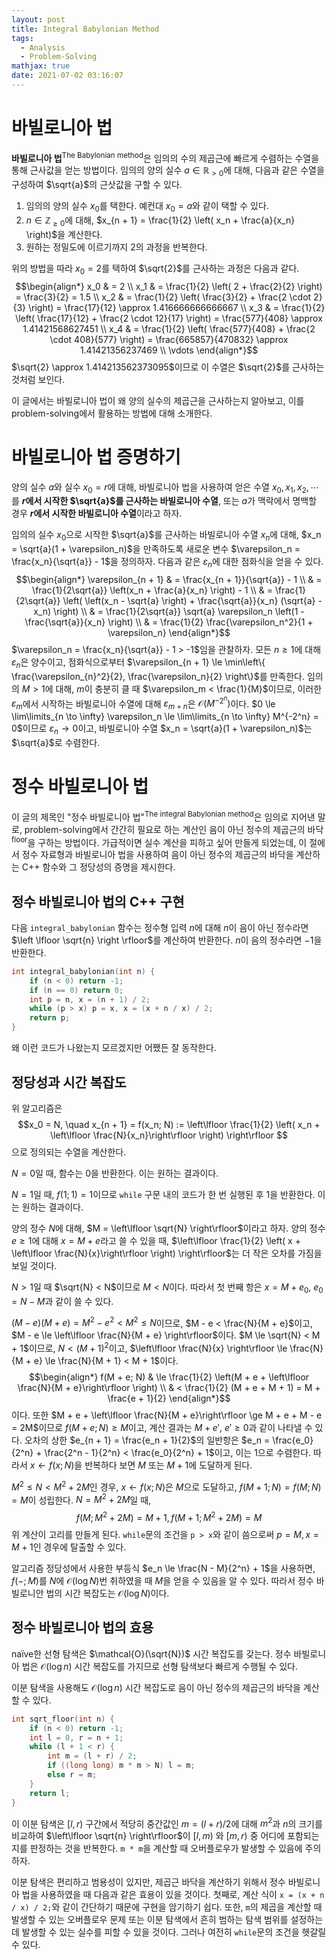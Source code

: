 ```yaml
---
layout: post
title: Integral Babylonian Method
tags:
  - Analysis
  - Problem-Solving
mathjax: true
date: 2021-07-02 03:16:07
---
```



# 바빌로니아 법

**바빌로니아 법**<sup>The Babylonian method</sup>은 임의의 수의 제곱근에 빠르게 수렴하는 수열을 통해 근사값을 얻는 방법이다. 임의의 양의 실수 $a \in \mathbb{R}_{> 0}$에 대해, 다음과 같은 수열을 구성하여 <span>$\sqrt{a}$</span>의 근삿값을 구할 수 있다.
1. 임의의 양의 실수 $x_0$를 택한다. 예컨대 $x_0 = a$와 같이 택할 수 있다.
2. $n \in \mathbb{Z}_{\ge 0}$에 대해, $x_{n + 1} = \frac{1}{2} \left( x_n + \frac{a}{x_n} \right)$을 계산한다.
3. 원하는 정밀도에 이르기까지 2의 과정을 반복한다.

위의 방법을 따라 $x_0 = 2$를 택하여 $\sqrt{2}$를 근사하는 과정은 다음과 같다.
$$\begin{align*}
x_0 & = 2 \\
x_1 & = \frac{1}{2} \left( 2 + \frac{2}{2} \right) = \frac{3}{2} = 1.5 \\
x_2 & = \frac{1}{2} \left( \frac{3}{2} + \frac{2 \cdot 2}{3} \right) = \frac{17}{12} \approx 1.416666666666667 \\
x_3 & = \frac{1}{2} \left( \frac{17}{12} + \frac{2 \cdot 12}{17} \right) = \frac{577}{408} \approx 1.41421568627451 \\
x_4 & = \frac{1}{2} \left( \frac{577}{408} + \frac{2 \cdot 408}{577} \right) = \frac{665857}{470832} \approx 1.41421356237469 \\
\vdots
\end{align*}$$
$\sqrt{2} \approx 1.414213562373095$이므로 이 수열은 $\sqrt{2}$를 근사하는 것처럼 보인다.

이 글에서는 바빌로니아 법이 왜 양의 실수의 제곱근을 근사하는지 알아보고, 이를 problem-solving에서 활용하는 방법에 대해 소개한다.

# 바빌로니아 법 증명하기

양의 실수 $a$와 실수 $x_0 = r$에 대해, 바빌로니아 법을 사용하여 얻은 수열 $x_0, x_1, x_2, \cdots$를 **$r$에서 시작한 $\sqrt{a}$를 근사하는 바빌로니아 수열**, 또는 $a$가 맥락에서 명백할 경우 **$r$에서 시작한 바빌로니아 수열**이라고 하자. 

임의의 실수 $x_0$으로 시작한 $\sqrt{a}$를 근사하는 바빌로니아 수열 $x_n$에 대해, $x_n = \sqrt{a}(1 + \varepsilon_n)$을 만족하도록 새로운 변수 $\varepsilon_n = \frac{x_n}{\sqrt{a}} - 1$을 정의하자. 다음과 같은 $\varepsilon_n$에 대한 점화식을 얻을 수 있다.
$$\begin{align*}
\varepsilon_{n + 1} & = \frac{x_{n + 1}}{\sqrt{a}} - 1 \\
& = \frac{1}{2\sqrt{a}} \left(x_n + \frac{a}{x_n} \right) - 1 \\
& = \frac{1}{2\sqrt{a}} \left( \left(x_n - \sqrt{a} \right) + \frac{\sqrt{a}}{x_n} (\sqrt{a} - x_n) \right) \\
& = \frac{1}{2\sqrt{a}} \sqrt{a} \varepsilon_n \left(1 - \frac{\sqrt{a}}{x_n} \right) \\
& = \frac{1}{2} \frac{\varepsilon_n^2}{1 + \varepsilon_n}
\end{align*}$$
$\varepsilon_n = \frac{x_n}{\sqrt{a}} - 1 > -1$임을 관찰하자. 모든 $n \ge 1$에 대해 $\varepsilon_n$은 양수이고, 점화식으로부터 $\varepsilon_{n + 1} \le \min\left\{ \frac{\varepsilon_{n}^2}{2}, \frac{\varepsilon_n}{2} \right\}$를 만족한다. 임의의 $M > 1$에 대해, $m$이 충분히 클 때 $\varepsilon_m < \frac{1}{M}$이므로, 이러한 $\varepsilon_m$에서 시작하는 바빌로니아 수열에 대해 $\varepsilon_{m + n}$은 $\mathcal{O}(M^{-2^n})$이다. $0 \le \lim\limits_{n \to \infty} \varepsilon_n \le \lim\limits_{n \to \infty} M^{-2^n} = 0$이므로 $\varepsilon_n \to 0$이고, 바빌로니아 수열 $x_n = \sqrt{a}(1 + \varepsilon_n)$는 $\sqrt{a}$로 수렴한다.

# 정수 바빌로니아 법

이 글의 제목인 "정수 바빌로니아 법"<sup>The integral Babylonian method</sup>은 임의로 지어낸 말로, problem-solving에서 간간히 필요로 하는 계산인 음이 아닌 정수의 제곱근의 바닥<sup>floor</sup>을 구하는 방법이다. 가급적이면 실수 계산을 피하고 싶어 만들게 되었는데, 이 절에서 정수 자료형과 바빌로니아 법을 사용하여 음이 아닌 정수의 제곱근의 바닥을 계산하는 C++ 함수와 그 정당성의 증명을 제시한다.

## 정수 바빌로니아 법의 C++ 구현

다음 `integral_babylonian` 함수는 정수형 입력 $n$에 대해 $n$이 음이 아닌 정수라면 $\left \lfloor \sqrt{n} \right \rfloor$를 계산하여 반환한다. $n$이 음의 정수라면 $-1$을 반환한다.

```c++
int integral_babylonian(int n) {
    if (n < 0) return -1;
    if (n == 0) return 0;
    int p = n, x = (n + 1) / 2;
    while (p > x) p = x, x = (x + n / x) / 2;
    return p;
}
```

왜 이런 코드가 나왔는지 모르겠지만 어쨌든 잘 동작한다.

## 정당성과 시간 복잡도

위 알고리즘은
$$x_0 = N, \quad x_{n + 1} = f(x_n; N) := \left\lfloor \frac{1}{2} \left( x_n + \left\lfloor \frac{N}{x_n}\right\rfloor \right) \right\rfloor $$
으로 정의되는 수열을 계산한다.

$N = 0$일 때, 함수는 0을 반환한다. 이는 원하는 결과이다.

$N = 1$일 때, $f(1; 1) = 1$이므로 `while` 구문 내의 코드가 한 번 실행된 후 1을 반환한다. 이는 원하는 결과이다.

양의 정수 $N$에 대해, $M = \left\lfloor \sqrt{N} \right\rfloor$이라고 하자. 양의 정수 $e \ge 1$에 대해 $x = M + e$라고 쓸 수 있을 때, $\left\lfloor \frac{1}{2} \left( x + \left\lfloor \frac{N}{x}\right\rfloor \right) \right\rfloor$는 더 작은 오차를 가짐을 보일 것이다.

$N > 1$일 때 $\sqrt{N} < N$이므로 $M < N$이다. 따라서 첫 번째 항은 $x = M + e_0$, $e_0 = N - M$과 같이 쓸 수 있다.

$(M - e)(M + e) = M^2 - e^2 < M^2 \le N$이므로, $M - e < \frac{N}{M + e}$이고, $M - e \le \left\lfloor \frac{N}{M + e} \right\rfloor$이다. $M \le \sqrt{N} < M + 1$이므로, $N < (M + 1)^2$이고, $\left\lfloor \frac{N}{x} \right\rfloor \le \frac{N}{M + e} \le \frac{N}{M + 1} < M + 1$이다.
$$\begin{align*}
f(M + e; N) & \le \frac{1}{2} \left(M + e + \left\lfloor \frac{N}{M + e}\right\rfloor \right) \\
& < \frac{1}{2} (M + e + M + 1) = M + \frac{e + 1}{2}
\end{align*}$$
이다. 또한 $M + e + \left\lfloor \frac{N}{M + e}\right\rfloor \ge M + e + M - e = 2M$이므로 $f(M + e; N) \ge M$이고, 계산 결과는 $M + e'$, $e' \ge 0$과 같이 나타낼 수 있다. 오차의 상한 $e_{n + 1} = \frac{e_n + 1}{2}$의 일반항은 $e_n = \frac{e_0}{2^n} + \frac{2^n - 1}{2^n} < \frac{e_0}{2^n} + 1$이고, 이는 $1$으로 수렴한다. 따라서 $x \leftarrow f(x; N)$을 반복하다 보면 $M$ 또는 $M + 1$에 도달하게 된다.

$M^2 \le N < M^2 + 2M$인 경우, $x \leftarrow f(x;N)$은 $M$으로 도달하고, $f(M + 1; N) = f(M; N) = M$이 성립한다. $N = M^2 + 2M$일 때,
$$f(M; M^2 + 2M) = M + 1, f(M + 1; M^2 + 2M) = M$$
위 계산이 고리를 만들게 된다. `while`문의 조건을 `p > x`와 같이 씀으로써 $p = M, x = M + 1$인 경우에 탈출할 수 있다.

알고리즘 정당성에서 사용한 부등식 $e_n \le \frac{N - M}{2^n} + 1$을 사용하면, $f(-; M)$를 $N$에 $\mathcal{O}(\log N)$번 취하였을 때 $M$을 얻을 수 있음을 알 수 있다. 따라서 정수 바빌로니안 법의 시간 복잡도는 $\mathcal{O}(\log N)$이다.



## 정수 바빌로니아 법의 효용

naïve한 선형 탐색은 $\mathcal{O}(\sqrt{N})$ 시간 복잡도를 갖는다. 정수 바빌로니아 법은 $\mathcal{O}(\log n)$ 시간 복잡도를 가지므로 선형 탐색보다 빠르게 수행될 수 있다.

이분 탐색을 사용해도 $\mathcal{O}(\log n)$ 시간 복잡도로 음이 아닌 정수의 제곱근의 바닥을 계산할 수 있다. 
```c++
int sqrt_floor(int n) {
    if (n < 0) return -1;
    int l = 0, r = n + 1;
    while (l + 1 < r) {
        int m = (l + r) / 2;
        if ((long long) m * m > N) l = m;
        else r = m;
    }
    return l;
}
```
이 이분 탐색은 $[l, r)$ 구간에서 적당히 중간값인 $m = (l + r) / 2$에 대해 $m^2$과 $n$의 크기를 비교하여 $\left\lfloor \sqrt{n} \right\rfloor$이 $[l, m)$ 와 $[m, r)$ 중 어디에 포함되는지를 판정하는 것을 반복한다. `m * m`을 계산할 때 오버플로우가 발생할 수 있음에 주의하자.

이분 탐색은 편리하고 범용성이 있지만, 제곱근 바닥을 계산하기 위해서 정수 바빌로니아 법을 사용하였을 때 다음과 같은 효용이 있을 것이다. 첫째로, 계산 식이 `x = (x + n / x) / 2;`와 같이 간단하기 때문에 구현을 암기하기 쉽다. 또한, `m`의 제곱을 계산할 때 발생할 수 있는 오버플로우 문제 또는 이분 탐색에서 흔히 범하는 탐색 범위를 설정하는데 발생할 수 있는 실수를 피할 수 있을 것이다. 그러나 여전히 `while`문의 조건을 헷갈릴 수 있다.
